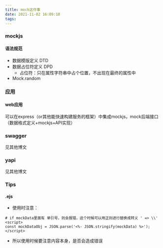 ```yaml
---
title: mock这件事
date: 2021-11-02 16:09:10
tags:
---
```


### mockjs
#### 语法规范
- 数据模版定义 DTD
- 数据占位符定义 DPD
  - 占位符：只在属性字符串中占个位置，不出现在最终的属性中
- Mock.random

### 应用
#### web应用
可以在express（or其他能快速构建服务的框架）中集成mockjs，mock后端接口（数据格式定义+mockjs+API实现）

### swagger
见其他博文
### yapi
见其他博文

### Tips
#### .ejs
- 使用时注意：
```
# if mockData里面有 单引号，则会报错，这个时候可以用正则进行替换成转义 ' => \\'
<script>
const mockDataObj = JSON.parse('<%- JSON.stringify(mockData) %>');
</script>
```
- 所以使用时候要注意内容本身，是否会造成错误